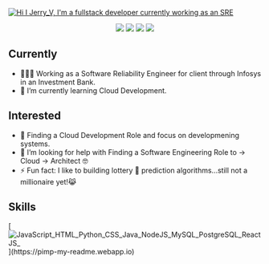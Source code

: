 [![Hi I Jerry_V, I'm a fullstack developer currently working as an SRE](https://pimp-my-readme.webapp.io/pimp-my-readme/wavy-banner?subtitle=I%27m%20a%20fullstack%20developer%20currently%20doing%20SRE&title=Hi%20I%20JerryV)](https://pimp-my-readme.webapp.io)
<p align="center">
<a href= "https://linkedin.com/in/jerry-velazquez-8540b9bb/"><img src="https://img.icons8.com/nolan/50/linkedin.png"/></a>
<a href= "https://twitter.com/JvScripts_"><img src="https://img.icons8.com/cute-clipart/50/000000/twitter.png"/></a>
<a href= "https://medium.com/@jvr572"><img src="https://img.icons8.com/ios-filled/50/000000/medium-logo.png"/></a>
<a href= "https://www.jerryvee.com/"><img src="https://img.icons8.com/nolan/50/web.png"/></a>
</p>


## Currently 
- 🧑🏽‍💻 Working as a Software Reliability Engineer for client through Infosys in an Investment Bank.
- 🌱 I’m currently learning Cloud Development.

## Interested
- 🔎 Finding a Cloud Development Role and focus on developmening systems.
- 🤔 I’m looking for help with Finding a Software Engineering Role to -> Cloud -> Architect 🤓
- ⚡ Fun fact: I like to building lottery 🎰 prediction algorithms...still not a millionaire yet!😹

## Skills
[![JavaScript_HTML_Python_CSS_Java_NodeJS_MySQL_PostgreSQL_ReactJS_](https://pimp-my-readme.webapp.io/pimp-my-readme/technology?technology=JavaScript_HTML_Python_CSS_Java_NodeJS_MySQL_PostgreSQL_ReactJS_)](https://pimp-my-readme.webapp.io)
